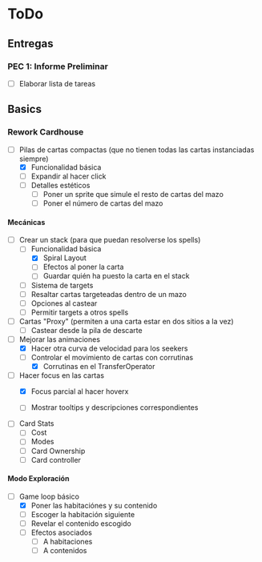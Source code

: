 # ToDo

## Entregas

### PEC 1: Informe Preliminar

- [ ] Elaborar lista de tareas

## Basics

### Rework Cardhouse

- [ ] Pilas de cartas compactas (que no tienen todas las cartas instanciadas siempre)
  - [X] Funcionalidad básica
  - [ ] Expandir al hacer click
  - [ ] Detalles estéticos
    - [ ] Poner un sprite que simule el resto de cartas del mazo
    - [ ] Poner el número de cartas del mazo

#### Mecánicas

- [ ] Crear un stack (para que puedan resolverse los spells)
  - [ ] Funcionalidad básica
    - [x] Spiral Layout
    - [ ] Efectos al poner la carta
    - [ ] Guardar quién ha puesto la carta en el stack
  - [ ] Sistema de targets
  - [ ] Resaltar cartas targeteadas dentro de un mazo
  - [ ] Opciones al castear
  - [ ] Permitir targets a otros spells

- [ ] Cartas "Proxy" (permiten a una carta estar en dos sitios a la vez)
  - [ ] Castear desde la pila de descarte
  
- [ ] Mejorar las animaciones
  - [x] Hacer otra curva de velocidad para los seekers
  - [ ] Controlar el movimiento de cartas con corrutinas
    - [x] Corrutinas en el TransferOperator
  
- [ ] Hacer focus en las cartas
  - [x] Focus parcial al hacer hoverx
  - [ ] Mostrar tooltips y descripciones correspondientes


- [ ] Card Stats
  - [ ] Cost
  - [ ] Modes
  - [ ] Card Ownership
  - [ ] Card controller

#### Modo Exploración

- [ ] Game loop básico
  - [x] Poner las habitaciónes y su contenido
  - [ ] Escoger la habitación siguiente
  - [ ] Revelar el contenido escogido
  - [ ] Efectos asociados
    - [ ] A habitaciones
    - [ ] A contenidos